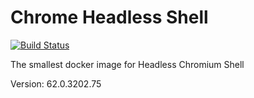 Chrome Headless Shell
=====================

[![Build Status](https://travis-ci.org/microbox/chrome-headless-shell.svg?branch=master)](https://travis-ci.org/microbox/chrome-headless-shell)

The smallest docker image for Headless Chromium Shell

Version: 62.0.3202.75
